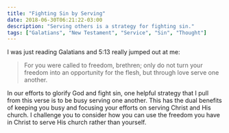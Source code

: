 ```yaml
---
title: "Fighting Sin by Serving"
date: 2018-06-30T06:21:22-03:00
description: "Serving others is a strategy for fighting sin."
tags: ["Galatians", "New Testament", "Service", "Sin", "Thought"]
---
```


I was just reading Galatians and 5:13 really jumped out at me:

> For you were called to freedom, brethren; only do not turn your freedom into an opportunity for the flesh, but through love serve one another.

In our efforts to glorify God and fight sin, one helpful strategy that I pull from this verse is to be busy serving one another. This has the dual benefits of keeping you busy and focusing your efforts on serving Christ and His church. I challenge you to consider how you can use the freedom you have in Christ to serve His church rather than yourself.
